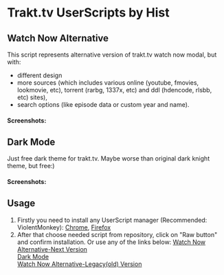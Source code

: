# Trakt.tv UserScripts by Hist

## Watch Now Alternative
This script represents alternative version of trakt.tv watch now modal, but with:
+ different design
+ more sources (which includes various online (youtube, fmovies, lookmovie, etc), torrent (rarbg, 1337x, etc) and ddl (hdencode, rlsbb, etc) sites),
+ search options (like episode data or custom year and name).
#### Screenshots:
   [Main Window]: https://github.com/sergeyhist/Trakt.tv-Hist-UserScripts/blob/main/screenshots/main-window.png?raw=true  
   [Links Example]: https://github.com/sergeyhist/Trakt.tv-Hist-UserScripts/blob/main/screenshots/links-example.png?raw=true

## Dark Mode
Just free dark theme for trakt.tv. Maybe worse than original dark knight theme, but free:)
#### Screenshots:
   [Dark Mode Example 1]: https://github.com/sergeyhist/Trakt.tv-Hist-UserScripts/blob/main/screenshots/dm-example-1.png?raw=true  
   [Dark Mode Example 1]: https://github.com/sergeyhist/Trakt.tv-Hist-UserScripts/blob/main/screenshots/dm-example-2.png?raw=true

## Usage
1. Firstly you need to install any UserScript manager (Recommended: ViolentMonkey):
[Chrome](https://chrome.google.com/webstore/detail/violentmonkey/jinjaccalgkegednnccohejagnlnfdag), [Firefox](https://addons.mozilla.org/en-US/firefox/addon/violentmonkey/?utm_source=addons.mozilla.org&utm_medium=referral&utm_content=search)
2. After that choose needed script from repository, click on "Raw button" and confirm installation. Or use any of the links below:
   [Watch Now Alternative-Next Version](https://github.com/sergeyhist/Trakt.tv-Hist-UserScripts/raw/main/scripts/trakt-watch-now-next.user.js)  
   [Dark Mode](https://github.com/sergeyhist/Trakt.tv-Hist-UserScripts/raw/main/scripts/dark-trakt.user.js)  
   [Watch Now Alternative-Legacy(old) Version](https://github.com/sergeyhist/Trakt.tv-Hist-UserScripts/raw/main/scripts/trakt-watch-now-legacy.user.js)
